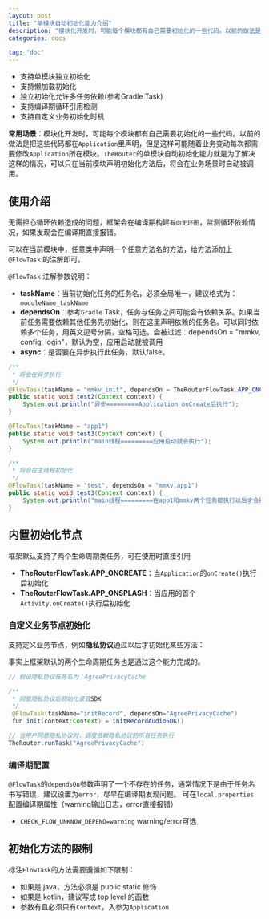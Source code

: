 ```yaml
---
layout: post
title: "单模块自动初始化能力介绍"
description: "模块化开发时，可能每个模块都有自己需要初始化的一些代码。以前的做法是把这些代码都在`Application`里声明，但是这样可能随着业务变动每次都需要修改`Application`所在模块。`TheRouter`的单模块自动初始化能力就是为了解决这样的情况，可以只在当前模块声明初始化方法后，将会在业务场景时自动被调用。"
categories: docs

tag: "doc"
---
```



- 支持单模块独立初始化
- 支持懒加载初始化
- 独立初始化允许多任务依赖(参考Gradle Task)
- 支持编译期循环引用检测
- 支持自定义业务初始化时机

**常用场景**：模块化开发时，可能每个模块都有自己需要初始化的一些代码。以前的做法是把这些代码都在`Application`里声明，但是这样可能随着业务变动每次都需要修改`Application`所在模块。`TheRouter`的单模块自动初始化能力就是为了解决这样的情况，可以只在当前模块声明初始化方法后，将会在业务场景时自动被调用。  

## 使用介绍  

无需担心循环依赖造成的问题，框架会在编译期构建`有向无环图`，监测循环依赖情况，如果发现会在编译期直接报错。

可以在当前模块中，任意类中声明一个任意方法名的方法，给方法添加上`@FlowTask` 的注解即可。  

 `@FlowTask` 注解参数说明：  
 
  - **taskName**：当前初始化任务的任务名，必须全局唯一，建议格式为：`moduleName_taskName`
  - **dependsOn**：参考`Gradle` Task，任务与任务之间可能会有依赖关系。如果当前任务需要依赖其他任务先初始化，则在这里声明依赖的任务名。可以同时依赖多个任务，用英文逗号分隔，空格可选，会被过滤：dependsOn = "mmkv, config, login"，默认为空，应用启动就被调用
  - **async**：是否要在异步执行此任务，默认false。

```java
/**
 * 将会在异步执行
 */
@FlowTask(taskName = "mmkv_init", dependsOn = TheRouterFlowTask.APP_ONCREATE, async = true)
public static void test2(Context context) {
    System.out.println("异步=========Application onCreate后执行");
}

@FlowTask(taskName = "app1")
public static void test3(Context context) {
    System.out.println("main线程=========应用启动就会执行");
}

/**
 * 将会在主线程初始化
 */
@FlowTask(taskName = "test", dependsOn = "mmkv,app1")
public static void test3(Context context) {
    System.out.println("main线程=========在app1和mmkv两个任务都执行以后才会被执行");
}
```

## 内置初始化节点

框架默认支持了两个生命周期类任务，可在使用时直接引用

- **TheRouterFlowTask.APP_ONCREATE**：当`Application`的`onCreate()`执行后初始化
- **TheRouterFlowTask.APP_ONSPLASH**：当应用的首个`Activity.onCreate()`执行后初始化

### 自定义业务节点初始化

支持定义业务节点，例如**隐私协议**通过以后才初始化某些方法：

事实上框架默认的两个生命周期任务也是通过这个能力完成的。

```java
// 假设隐私协议任务名为：AgreePrivacyCache

/**
 * 同意隐私协议后初始化录音SDK
 */
 @FlowTask(taskName="initRecord", dependsOn="AgreePrivacyCache")
 fun init(context:Context) = initRecordAudioSDK()

// 当用户同意隐私协议时，调度依赖隐私协议的所有任务执行
TheRouter.runTask("AgreePrivacyCache")
```

### 编译期配置

`@FlowTask`的`dependsOn`参数声明了一个不存在的任务，通常情况下是由于任务名书写错误，建议设置为`error`，尽早在编译期发现问题。
可在`local.properties`配置编译期属性（warning输出日志，error直接报错）

-  `CHECK_FLOW_UNKNOW_DEPEND=warning` warning/error可选

## 初始化方法的限制

标注`FlowTask`的方法需要遵循如下限制：

- 如果是 java，方法必须是 public static 修饰
- 如果是 kotlin，建议写成 top level 的函数
- 参数有且必须只有`Context`，入参为`Application`

